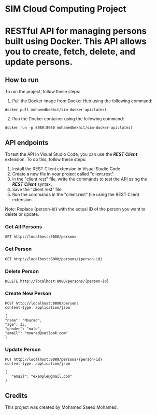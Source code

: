 # SIM Cloud Computing Project
# RESTful API for managing persons built using Docker. This API allows you to create, fetch, delete, and update persons.

## How to run
To run the project, follow these steps:
1. Pull the Docker image from Docker Hub using the following command:
```code
docker pull mohamedbekhit/sim-docker-api:latest
```
2. Run the Docker container using the following command:
```code
docker run -p 8080:8080 mohamedbekhit/sim-docker-api:latest
```

## API endpoints
To test the API in Visual Studio Code, you can use the ***REST Client*** extension. To do this, follow these steps:

1. Install the REST Client extension in Visual Studio Code.
2. Create a new file in your project called "client.rest".
3. In the "client.rest" file, write the commands to test the API using the ***REST Client*** syntax.
4. Save the "client.rest" file.
5. Run the commands in the "client.rest" file using the REST Client extension.

Note: Replace {person-id} with the actual ID of the person you want to delete or update.

### Get All Persons
```client.REST
GET http://localhost:8080/persons
```
### Get Person
```client.REST
GET http://localhost:8080/persons/{person-id}
```
### Delete Person

```client.REST
DELETE http://localhost:8080/persons/{person-id}
```
### Create New Person
```client.REST
POST http://localhost:8080/persons
content-type: application/json

{
"name": "Mourad",
"age": 35,
"gender": "male",
"email": "mourad@outlook.com"
}
```
### Update Person
```client.REST
PUT http://localhost:8080/persons/{person-id}
content-type: application/json

{
   "email": "example@gmail.com"
}
```
## Credits
This project was created by Mohamed Saeed Mohamed.
